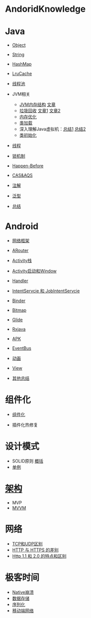 # AndoridKnowledge

Java
===========
* [Object](https://github.com/Antipas/AndroidKnowledge/blob/master/Java%20Object%E7%B1%BB%E6%96%B9%E6%B3%95)

* [String](https://github.com/Antipas/AndroidKnowledge/blob/master/String.md)

* [HashMap](https://github.com/Antipas/AndroidKnowledge/blob/master/HashMap%E7%BB%93%E6%9E%84%E5%8F%8A%E7%9B%B8%E5%85%B3(18.9.29).md)

* [LruCache](https://github.com/Antipas/AndroidKnowledge/blob/master/LruCache.md)

* [线程池](https://github.com/Antipas/AndroidKnowledge/blob/master/%E7%BA%BF%E7%A8%8B%E6%B1%A0.md)
 

* JVM相关
	* [JVM内存结构](https://github.com/Antipas/AndroidKnowledge/blob/master/JVM%e5%86%85%e5%ad%98%e7%bb%93%e6%9e%84+.png)  [文章](http://www.importnew.com/27454.html)
	* [垃圾回收](https://github.com/Antipas/AndroidKnowledge/blob/master/%e5%9e%83%e5%9c%be%e5%9b%9e%e6%94%b6.png)  [文章1](http://www.importnew.com/26383.html) [文章2](http://www.importnew.com/16173.html)
	* [内存优化](https://github.com/Antipas/AndroidKnowledge/blob/master/%E5%86%85%E5%AD%98%E4%BC%98%E5%8C%96.md)
	* [类加载](https://github.com/Antipas/AndroidKnowledge/blob/master/%E7%B1%BB%E5%8A%A0%E8%BD%BD.md)
	* 深入理解Java虚拟机：[总结1](https://www.jianshu.com/p/a9ff882337d4)	[总结2](https://luhaoaimama1.github.io/2016/12/05/JVM/)
	* [类初始化](https://github.com/Antipas/AndroidKnowledge/blob/master/%E7%B1%BB%E5%88%9D%E5%A7%8B%E5%8C%96.md)

* [线程](https://github.com/Antipas/AndroidKnowledge/blob/master/%E7%BA%BF%E7%A8%8B.md)
* [锁机制](https://github.com/Antipas/AndroidKnowledge/blob/master/%E9%94%81%E6%9C%BA%E5%88%B6.md)

* [Happen-Before](https://github.com/Antipas/AndroidKnowledge/blob/master/happen-before.md)

* [CAS&AQS](https://github.com/Antipas/AndroidKnowledge/blob/master/CAS%26AQS.md)

* [注解](https://github.com/Antipas/AndroidKnowledge/blob/master/%E6%B3%A8%E8%A7%A3.md)

* [泛型](https://github.com/Antipas/AndroidKnowledge/blob/master/%E6%B3%9B%E5%9E%8B.md)

* [总结](https://www.jianshu.com/p/c2c8f5019c8f)

Android
=========
* [网络框架](https://github.com/Antipas/AndroidKnowledge/blob/master/%E7%BD%91%E7%BB%9C%E6%A1%86%E6%9E%B6.md)

* [ARouter](https://github.com/Antipas/AndroidKnowledge/blob/master/ARouter.md)

* [Activity栈](https://github.com/Antipas/AndroidKnowledge/blob/master/Activity%E6%A0%88.md)

* [Activity启动和Window](https://github.com/Antipas/AndroidKnowledge/blob/master/Activity%E5%90%AF%E5%8A%A8.md)

* [Handler](https://github.com/Antipas/AndroidKnowledge/blob/master/Handler.md)

* [IntentServcie 和 JobIntentServcie](https://github.com/Antipas/AndroidKnowledge/blob/master/IntentServcie.md)

* [Binder](https://github.com/Antipas/AndroidKnowledge/blob/master/Binder.md)

* [Bitmap](https://github.com/Antipas/AndroidKnowledge/blob/master/Bitmap.md)

* [Glide](https://github.com/Antipas/AndroidKnowledge/blob/master/Glide.md)

* [Rxjava](https://github.com/Antipas/AndroidKnowledge/blob/master/Rxjava.md)

* [APK](https://github.com/Antipas/AndroidKnowledge/blob/master/APK%E7%98%A6%E8%BA%AB.md)

* [EventBus](https://github.com/Antipas/AndroidKnowledge/blob/master/EventBus%E5%8E%9F%E7%90%86.md)

* [动画](https://github.com/Antipas/AndroidKnowledge/blob/master/%E5%8A%A8%E7%94%BB.md)

* [View](https://github.com/Antipas/AndroidKnowledge/blob/master/View.md)

* [其他总结](https://github.com/Antipas/AndroidKnowledge/blob/master/%E6%80%BB%E7%BB%93.md)

组件化
=======
* [组件化](https://github.com/Antipas/AndroidKnowledge/blob/master/%E7%BB%84%E4%BB%B6%E5%8C%96.md)


* 插件化热修复


设计模式
===
* SOLID原则 [概括](https://github.com/Antipas/AndroidKnowledge/blob/master/%E8%AE%BE%E8%AE%A1%E6%A8%A1%E5%BC%8F.png) 
* [单例](https://github.com/Antipas/AndroidKnowledge/blob/master/%E5%8D%95%E4%BE%8B.md)

[架构](https://github.com/googlesamples/android-architecture-components)
===
* MVP
* [MVVM](https://github.com/Antipas/AndroidKnowledge/blob/master/MVVM.md)

网络
===
* [TCP和UDP区别](https://github.com/Antipas/AndroidKnowledge/blob/master/TCP%E5%92%8CUDP.md)
* [HTTP 与 HTTPS 的差别](https://github.com/Antipas/AndroidKnowledge/blob/master/HTTP_HTTPS.md)
* [Http 1.1 和 2.0 的特点和区别](https://github.com/Antipas/AndroidKnowledge/blob/master/HTTP.md)


极客时间
===
* [Native崩溃](https://github.com/Antipas/AndroidKnowledge/blob/master/geektime/Native%E5%B4%A9%E6%BA%83.md)
* [数据存储](https://github.com/Antipas/AndroidKnowledge/blob/master/geektime/%E6%95%B0%E6%8D%AE%E5%AD%98%E5%82%A8.md)
* [序列化](https://github.com/Antipas/AndroidKnowledge/blob/master/geektime/%E5%BA%8F%E5%88%97%E5%8C%96.md)
* [移动端网络](https://github.com/Antipas/AndroidKnowledge/blob/master/geektime/%E7%A7%BB%E5%8A%A8%E7%AB%AF%E7%BD%91%E7%BB%9C.md)
